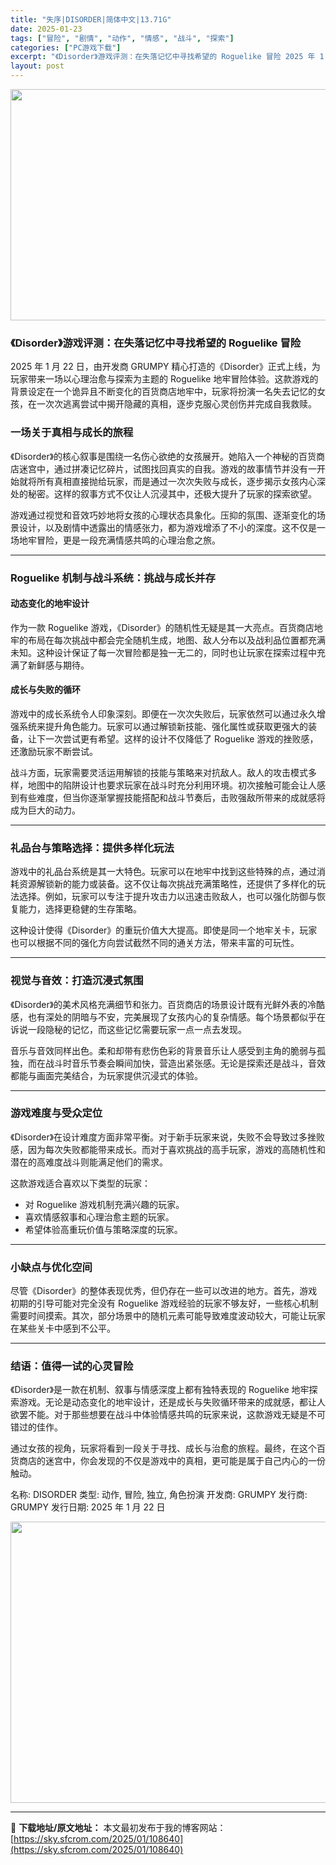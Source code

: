 ```yaml
---
title: "失序|DISORDER|简体中文|13.71G"
date: 2025-01-23
tags: ["冒险", "剧情", "动作", "情感", "战斗", "探索"]
categories: ["PC游戏下载"]
excerpt: "《Disorder》游戏评测：在失落记忆中寻找希望的 Roguelike 冒险 2025 年 1 月 22 日，由开发商 GRUMPY 精心打造的《Disorder》正式上线，为玩家带来一场以心理治愈与探索为主题的 Roguelike 地牢冒险体验。这款游戏的背景设定在一个诡异且不断变化的百货商店地&hellip;"
layout: post
---
```


<img class="aligncenter size-full wp-image-108641" src="https://sky.sfcrom.com/wp-content/uploads/2025/01/2025012305283812.webp" alt="" width="660" height="370" />
<h3>《Disorder》游戏评测：在失落记忆中寻找希望的 Roguelike 冒险</h3>
2025 年 1 月 22 日，由开发商 GRUMPY 精心打造的《Disorder》正式上线，为玩家带来一场以心理治愈与探索为主题的 Roguelike 地牢冒险体验。这款游戏的背景设定在一个诡异且不断变化的百货商店地牢中，玩家将扮演一名失去记忆的女孩，在一次次逃离尝试中揭开隐藏的真相，逐步克服心灵创伤并完成自我救赎。
<h3>一场关于真相与成长的旅程</h3>
《Disorder》的核心叙事是围绕一名伤心欲绝的女孩展开。她陷入一个神秘的百货商店迷宫中，通过拼凑记忆碎片，试图找回真实的自我。游戏的故事情节并没有一开始就将所有真相直接抛给玩家，而是通过一次次失败与成长，逐步揭示女孩内心深处的秘密。这样的叙事方式不仅让人沉浸其中，还极大提升了玩家的探索欲望。

游戏通过视觉和音效巧妙地将女孩的心理状态具象化。压抑的氛围、逐渐变化的场景设计，以及剧情中透露出的情感张力，都为游戏增添了不小的深度。这不仅是一场地牢冒险，更是一段充满情感共鸣的心理治愈之旅。

<hr />

<h3>Roguelike 机制与战斗系统：挑战与成长并存</h3>
<h4><strong>动态变化的地牢设计</strong></h4>
作为一款 Roguelike 游戏，《Disorder》的随机性无疑是其一大亮点。百货商店地牢的布局在每次挑战中都会完全随机生成，地图、敌人分布以及战利品位置都充满未知。这种设计保证了每一次冒险都是独一无二的，同时也让玩家在探索过程中充满了新鲜感与期待。
<h4><strong>成长与失败的循环</strong></h4>
游戏中的成长系统令人印象深刻。即便在一次次失败后，玩家依然可以通过永久增强系统来提升角色能力。玩家可以通过解锁新技能、强化属性或获取更强大的装备，让下一次尝试更有希望。这样的设计不仅降低了 Roguelike 游戏的挫败感，还激励玩家不断尝试。

战斗方面，玩家需要灵活运用解锁的技能与策略来对抗敌人。敌人的攻击模式多样，地图中的陷阱设计也要求玩家在战斗时充分利用环境。初次接触可能会让人感到有些难度，但当你逐渐掌握技能搭配和战斗节奏后，击败强敌所带来的成就感将成为巨大的动力。

<hr />

<h3>礼品台与策略选择：提供多样化玩法</h3>
游戏中的礼品台系统是其一大特色。玩家可以在地牢中找到这些特殊的点，通过消耗资源解锁新的能力或装备。这不仅让每次挑战充满策略性，还提供了多样化的玩法选择。例如，玩家可以专注于提升攻击力以迅速击败敌人，也可以强化防御与恢复能力，选择更稳健的生存策略。

这种设计使得《Disorder》的重玩价值大大提高。即使是同一个地牢关卡，玩家也可以根据不同的强化方向尝试截然不同的通关方法，带来丰富的可玩性。

<hr />

<h3>视觉与音效：打造沉浸式氛围</h3>
《Disorder》的美术风格充满细节和张力。百货商店的场景设计既有光鲜外表的冷酷感，也有深处的阴暗与不安，完美展现了女孩内心的复杂情感。每个场景都似乎在诉说一段隐秘的记忆，而这些记忆需要玩家一点一点去发现。

音乐与音效同样出色。柔和却带有悲伤色彩的背景音乐让人感受到主角的脆弱与孤独，而在战斗时音乐节奏会瞬间加快，营造出紧张感。无论是探索还是战斗，音效都能与画面完美结合，为玩家提供沉浸式的体验。

<hr />

<h3>游戏难度与受众定位</h3>
《Disorder》在设计难度方面非常平衡。对于新手玩家来说，失败不会导致过多挫败感，因为每次失败都能带来成长。而对于喜欢挑战的高手玩家，游戏的高随机性和潜在的高难度战斗则能满足他们的需求。

这款游戏适合喜欢以下类型的玩家：
<ul>
 	<li>对 Roguelike 游戏机制充满兴趣的玩家。</li>
 	<li>喜欢情感叙事和心理治愈主题的玩家。</li>
 	<li>希望体验高重玩价值与策略深度的玩家。</li>
</ul>

<hr />

<h3>小缺点与优化空间</h3>
尽管《Disorder》的整体表现优秀，但仍存在一些可以改进的地方。首先，游戏初期的引导可能对完全没有 Roguelike 游戏经验的玩家不够友好，一些核心机制需要时间摸索。其次，部分场景中的随机元素可能导致难度波动较大，可能让玩家在某些关卡中感到不公平。

<hr />

<h3>结语：值得一试的心灵冒险</h3>
《Disorder》是一款在机制、叙事与情感深度上都有独特表现的 Roguelike 地牢探索游戏。无论是动态变化的地牢设计，还是成长与失败循环带来的成就感，都让人欲罢不能。对于那些想要在战斗中体验情感共鸣的玩家来说，这款游戏无疑是不可错过的佳作。

通过女孩的视角，玩家将看到一段关于寻找、成长与治愈的旅程。最终，在这个百货商店的迷宫中，你会发现的不仅是游戏中的真相，更可能是属于自己内心的一份触动。

名称: DISORDER
类型: 动作, 冒险, 独立, 角色扮演
开发商: GRUMPY
发行商: GRUMPY
发行日期: 2025 年 1 月 22 日

<img class="aligncenter size-full wp-image-108642" src="https://sky.sfcrom.com/wp-content/uploads/2025/01/2025012305295261.webp" alt="" width="1000" height="450" />

---
📖 **下载地址/原文地址：** 本文最初发布于我的博客网站：[https://sky.sfcrom.com/2025/01/108640](https://sky.sfcrom.com/2025/01/108640)
